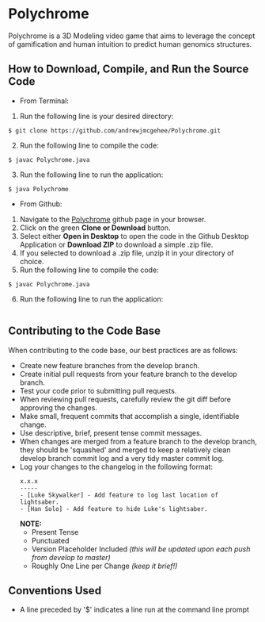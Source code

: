 # Polychrome
Polychrome is a 3D Modeling video game that aims to leverage the concept of gamification and human intuition to predict human genomics structures.

## How to Download, Compile, and Run the Source Code
* From Terminal:
1. Run the following line is your desired directory:
```
$ git clone https://github.com/andrewjmcgehee/Polychrome.git
```
2. Run the following line to compile the code:
```
$ javac Polychrome.java
```
3. Run the following line to run the application:
```
$ java Polychrome
```


* From Github:
1. Navigate to the [Polychrome](https://github.com/andrewjmcgehee/Polychrome) github page in your browser.
2. Click on the green **Clone or Download** button.
3. Select either **Open in Desktop** to open the code in the Github Desktop Application or **Download ZIP** to download a simple .zip file.
4. If you selected to download a .zip file, unzip it in your directory of choice.
5. Run the following line to compile the code:
```
$ javac Polychrome.java
```
6. Run the following line to run the application:
```$ java Polychrome
```

## Contributing to the Code Base
When contributing to the code base, our best practices are as follows:

* Create new feature branches from the develop branch.
* Create initial pull requests from your feature branch to the develop branch.
* Test your code prior to submitting pull requests.
* When reviewing pull requests, carefully review the git diff before approving the changes.
* Make small, frequent commits that accomplish a single, identifiable change.
* Use descriptive, brief, present tense commit messages.
* When changes are merged from a feature branch to the develop branch, they should be 'squashed' and merged to keep a relatively clean develop branch commit log and a very tidy master commit log.
* Log your changes to the changelog in the following format:
    ```
    x.x.x
    -----
    - [Luke Skywalker] - Add feature to log last location of lightsaber.
    - [Han Solo] - Add feature to hide Luke's lightsaber.
    ```
    **NOTE:**
    * Present Tense
    * Punctuated
    * Version Placeholder Included *(this will be updated upon each push from develop to master)*
    * Roughly One Line per Change *(keep it brief!)*

## Conventions Used
* A line preceded by '$' indicates a line run at the command line prompt
